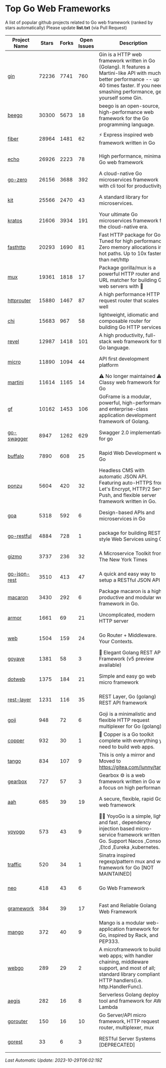 # Top Go Web Frameworks
A list of popular github projects related to Go web framework (ranked by stars automatically)
Please update **list.txt** (via Pull Request)

| Project Name | Stars | Forks | Open Issues | Description | Last Commit |
| ------------ | ----- | ----- | ----------- | ----------- | ----------- |
| [gin](https://github.com/gin-gonic/gin) | 72236 | 7741 | 760 | Gin is a HTTP web framework written in Go (Golang). It features a Martini-like API with much better performance -- up to 40 times faster. If you need smashing performance, get yourself some Gin. | 2023-09-27 07:17:11 |
| [beego](https://github.com/beego/beego) | 30300 | 5673 | 18 | beego is an open-source, high-performance web framework for the Go programming language. | 2023-10-26 14:18:44 |
| [fiber](https://github.com/gofiber/fiber) | 28964 | 1481 | 62 | ⚡️ Express inspired web framework written in Go | 2023-10-27 11:45:30 |
| [echo](https://github.com/labstack/echo) | 26926 | 2223 | 78 | High performance, minimalist Go web framework | 2023-10-24 18:12:13 |
| [go-zero](https://github.com/zeromicro/go-zero) | 26156 | 3688 | 392 | A cloud-native Go microservices framework with cli tool for productivity. | 2023-10-28 13:42:16 |
| [kit](https://github.com/go-kit/kit) | 25566 | 2470 | 43 | A standard library for microservices. | 2023-05-29 21:23:33 |
| [kratos](https://github.com/go-kratos/kratos) | 21606 | 3934 | 191 | Your ultimate Go microservices framework for the cloud-native era. | 2023-10-23 12:52:39 |
| [fasthttp](https://github.com/valyala/fasthttp) | 20293 | 1690 | 81 | Fast HTTP package for Go. Tuned for high performance. Zero memory allocations in hot paths. Up to 10x faster than net/http | 2023-10-21 10:38:07 |
| [mux](https://github.com/gorilla/mux) | 19361 | 1818 | 17 | Package gorilla/mux is a powerful HTTP router and URL matcher for building Go web servers with 🦍 | 2023-10-18 11:23:00 |
| [httprouter](https://github.com/julienschmidt/httprouter) | 15880 | 1467 | 87 | A high performance HTTP request router that scales well | 2022-06-03 15:51:59 |
| [chi](https://github.com/go-chi/chi) | 15683 | 967 | 58 | lightweight, idiomatic and composable router for building Go HTTP services | 2023-10-22 00:41:35 |
| [revel](https://github.com/revel/revel) | 12987 | 1418 | 101 | A high productivity, full-stack web framework for the Go language. | 2022-04-12 20:53:30 |
| [micro](https://github.com/micro/micro) | 11890 | 1094 | 44 | API first development platform | 2023-07-28 18:28:23 |
| [martini](https://github.com/go-martini/martini) | 11614 | 1165 | 14 | ⚠️ No longer maintained ⚠️  Classy web framework for Go | 2017-01-21 21:58:54 |
| [gf](https://github.com/gogf/gf) | 10162 | 1453 | 106 | GoFrame is a modular, powerful, high-performance and enterprise-class application development framework of Golang.  | 2023-10-26 02:04:21 |
| [go-swagger](https://github.com/go-swagger/go-swagger) | 8947 | 1262 | 629 | Swagger 2.0 implementation for go | 2023-08-21 22:25:45 |
| [buffalo](https://github.com/gobuffalo/buffalo) | 7890 | 608 | 25 | Rapid Web Development w/ Go | 2023-01-26 15:34:17 |
| [ponzu](https://github.com/ponzu-cms/ponzu) | 5604 | 420 | 32 | Headless CMS with automatic JSON API. Featuring auto-HTTPS from Let's Encrypt, HTTP/2 Server Push, and flexible server framework written in Go. | 2020-01-02 00:14:32 |
| [goa](https://github.com/goadesign/goa) | 5318 | 592 | 6 | Design-based APIs and microservices in Go | 2023-10-25 23:28:40 |
| [go-restful](https://github.com/emicklei/go-restful) | 4884 | 728 | 1 | package for building REST-style Web Services using Go | 2023-08-19 07:17:29 |
| [gizmo](https://github.com/nytimes/gizmo) | 3737 | 236 | 32 | A Microservice Toolkit from The New York Times | 2021-04-30 15:27:05 |
| [go-json-rest](https://github.com/ant0ine/go-json-rest) | 3510 | 413 | 47 | A quick and easy way to setup a RESTful JSON API | 2017-09-13 04:12:08 |
| [macaron](https://github.com/go-macaron/macaron) | 3430 | 292 | 6 | Package macaron is a high productive and modular web framework in Go. | 2023-10-12 04:14:56 |
| [armor](https://github.com/labstack/armor) | 1661 | 69 | 21 | Uncomplicated, modern HTTP server | 2019-08-03 18:10:09 |
| [web](https://github.com/gocraft/web) | 1504 | 159 | 24 | Go Router + Middleware. Your Contexts. | 2019-02-07 15:06:52 |
| [goyave](https://github.com/go-goyave/goyave) | 1381 | 58 | 3 | 🍐 Elegant Golang REST API Framework (v5 preview available) | 2023-06-09 14:22:05 |
| [dotweb](https://github.com/devfeel/dotweb) | 1375 | 184 | 21 | Simple and easy go web micro framework | 2023-04-15 08:06:03 |
| [rest-layer](https://github.com/rs/rest-layer) | 1231 | 116 | 35 | REST Layer, Go (golang) REST API framework | 2021-09-30 23:58:01 |
| [goji](https://github.com/goji/goji) | 948 | 72 | 6 | Goji is a minimalistic and flexible HTTP request multiplexer for Go (golang) | 2019-01-26 23:58:29 |
| [copper](https://github.com/gocopper/copper) | 932 | 30 | 1 | 🚀‏‏‎    ‎‏‏‎‏‏‎‎‎‎‎‎Copper is a Go toolkit complete with everything you need to build web apps. | 2023-10-06 20:28:24 |
| [tango](https://github.com/lunny/tango) | 834 | 107 | 9 | This is only a mirror and Moved to https://gitea.com/lunny/tango | 2019-05-17 03:31:10 |
| [gearbox](https://github.com/gogearbox/gearbox) | 727 | 57 | 3 | Gearbox :gear: is a web framework written in Go with a focus on high performance | 2022-09-21 00:20:37 |
| [aah](https://github.com/go-aah/aah) | 685 | 39 | 19 | A secure, flexible, rapid Go web framework | 2020-09-02 02:31:20 |
| [yoyogo](https://github.com/yoyofx/yoyogo) | 573 | 43 | 9 | 🦄🌈 YoyoGo is a simple, light and fast , dependency injection based micro-service framework written in Go. Support Nacos ,Consoul ,Etcd ,Eureka ,kubernetes. | 2023-10-07 07:22:12 |
| [traffic](https://github.com/gravityblast/traffic) | 520 | 34 | 1 | Sinatra inspired regexp/pattern mux and web framework for Go [NOT MAINTAINED] | 2015-11-26 21:31:07 |
| [neo](https://github.com/ivpusic/neo) | 418 | 43 | 6 | Go Web Framework | 2017-08-14 23:54:31 |
| [gramework](https://github.com/gramework/gramework) | 384 | 39 | 17 | Fast and Reliable Golang Web Framework | 2023-10-27 14:01:05 |
| [mango](https://github.com/paulbellamy/mango) | 372 | 40 | 9 | Mango is a modular web-application framework for Go, inspired by Rack, and PEP333. | 2017-10-17 08:18:43 |
| [webgo](https://github.com/bnkamalesh/webgo) | 289 | 29 | 2 | A microframework to build web apps; with handler chaining, middleware support, and most of all; standard library compliant HTTP handlers(i.e. http.HandlerFunc). | 2023-03-08 16:03:21 |
| [aegis](https://github.com/tmaiaroto/aegis) | 282 | 16 | 8 | Serverless Golang deploy tool and framework for AWS Lambda | 2019-07-28 17:59:41 |
| [gorouter](https://github.com/vardius/gorouter) | 150 | 16 | 10 | Go Server/API micro framework, HTTP request router, multiplexer, mux | 2022-10-28 23:16:55 |
| [gorest](https://github.com/tideland/gorest) | 33 | 6 | 3 | RESTful Server Systems [DEPRECATED] | 2017-11-10 13:00:37 |

*Last Automatic Update: 2023-10-29T06:02:19Z*